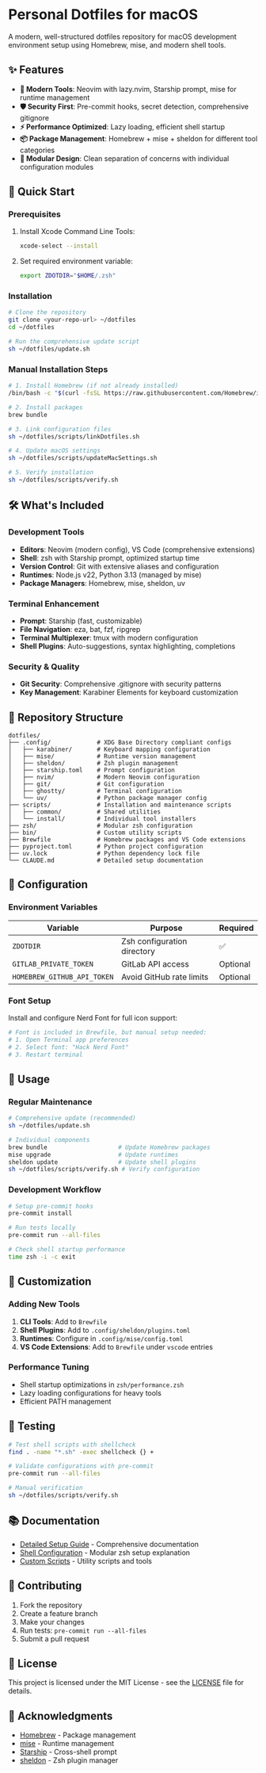 # Personal Dotfiles for macOS

A modern, well-structured dotfiles repository for macOS development environment setup using Homebrew, mise, and modern shell tools.

## ✨ Features

- **🚀 Modern Tools**: Neovim with lazy.nvim, Starship prompt, mise for runtime management
- **🛡️ Security First**: Pre-commit hooks, secret detection, comprehensive gitignore
- **⚡ Performance Optimized**: Lazy loading, efficient shell startup
- **📦 Package Management**: Homebrew + mise + sheldon for different tool categories
- **🔧 Modular Design**: Clean separation of concerns with individual configuration modules

## 🚀 Quick Start

### Prerequisites

1. Install Xcode Command Line Tools:
   ```bash
   xcode-select --install
   ```

2. Set required environment variable:
   ```bash
   export ZDOTDIR="$HOME/.zsh"
   ```

### Installation

```bash
# Clone the repository
git clone <your-repo-url> ~/dotfiles
cd ~/dotfiles

# Run the comprehensive update script
sh ~/dotfiles/update.sh
```

### Manual Installation Steps

```bash
# 1. Install Homebrew (if not already installed)
/bin/bash -c "$(curl -fsSL https://raw.githubusercontent.com/Homebrew/install/HEAD/install.sh)"

# 2. Install packages
brew bundle

# 3. Link configuration files
sh ~/dotfiles/scripts/linkDotfiles.sh

# 4. Update macOS settings
sh ~/dotfiles/scripts/updateMacSettings.sh

# 5. Verify installation
sh ~/dotfiles/scripts/verify.sh
```

## 🛠️ What's Included

### Development Tools
- **Editors**: Neovim (modern config), VS Code (comprehensive extensions)
- **Shell**: zsh with Starship prompt, optimized startup time
- **Version Control**: Git with extensive aliases and configuration
- **Runtimes**: Node.js v22, Python 3.13 (managed by mise)
- **Package Managers**: Homebrew, mise, sheldon, uv

### Terminal Enhancement
- **Prompt**: Starship (fast, customizable)
- **File Navigation**: eza, bat, fzf, ripgrep
- **Terminal Multiplexer**: tmux with modern configuration
- **Shell Plugins**: Auto-suggestions, syntax highlighting, completions

### Security & Quality
- **Git Security**: Comprehensive .gitignore with security patterns
- **Key Management**: Karabiner Elements for keyboard customization

## 📁 Repository Structure

```
dotfiles/
├── .config/             # XDG Base Directory compliant configs
│   ├── karabiner/       # Keyboard mapping configuration
│   ├── mise/            # Runtime version management
│   ├── sheldon/         # Zsh plugin management
│   ├── starship.toml    # Prompt configuration
│   ├── nvim/            # Modern Neovim configuration
│   ├── git/             # Git configuration
│   ├── ghostty/         # Terminal configuration
│   └── uv/              # Python package manager config
├── scripts/             # Installation and maintenance scripts
│   ├── common/          # Shared utilities
│   └── install/         # Individual tool installers
├── zsh/                 # Modular zsh configuration
├── bin/                 # Custom utility scripts
├── Brewfile             # Homebrew packages and VS Code extensions
├── pyproject.toml       # Python project configuration
├── uv.lock              # Python dependency lock file
└── CLAUDE.md            # Detailed setup documentation
```

## 🔧 Configuration

### Environment Variables

| Variable | Purpose | Required |
|----------|---------|----------|
| `ZDOTDIR` | Zsh configuration directory | ✅ |
| `GITLAB_PRIVATE_TOKEN` | GitLab API access | Optional |
| `HOMEBREW_GITHUB_API_TOKEN` | Avoid GitHub rate limits | Optional |

### Font Setup

Install and configure Nerd Font for full icon support:

```bash
# Font is included in Brewfile, but manual setup needed:
# 1. Open Terminal app preferences
# 2. Select font: "Hack Nerd Font"
# 3. Restart terminal
```

## 🚀 Usage

### Regular Maintenance

```bash
# Comprehensive update (recommended)
sh ~/dotfiles/update.sh

# Individual components
brew bundle                    # Update Homebrew packages
mise upgrade                   # Update runtimes
sheldon update                 # Update shell plugins
sh ~/dotfiles/scripts/verify.sh # Verify configuration
```

### Development Workflow

```bash
# Setup pre-commit hooks
pre-commit install

# Run tests locally
pre-commit run --all-files

# Check shell startup performance
time zsh -i -c exit
```

## 🔧 Customization

### Adding New Tools

1. **CLI Tools**: Add to `Brewfile`
2. **Shell Plugins**: Add to `.config/sheldon/plugins.toml`
3. **Runtimes**: Configure in `.config/mise/config.toml`
4. **VS Code Extensions**: Add to `Brewfile` under `vscode` entries

### Performance Tuning

- Shell startup optimizations in `zsh/performance.zsh`
- Lazy loading configurations for heavy tools
- Efficient PATH management

## 🧪 Testing

```bash
# Test shell scripts with shellcheck
find . -name "*.sh" -exec shellcheck {} +

# Validate configurations with pre-commit
pre-commit run --all-files

# Manual verification
sh ~/dotfiles/scripts/verify.sh
```

## 📚 Documentation

- [Detailed Setup Guide](CLAUDE.md) - Comprehensive documentation
- [Shell Configuration](zsh/) - Modular zsh setup explanation
- [Custom Scripts](bin/) - Utility scripts and tools

## 🤝 Contributing

1. Fork the repository
2. Create a feature branch
3. Make your changes
4. Run tests: `pre-commit run --all-files`
5. Submit a pull request

## 📄 License

This project is licensed under the MIT License - see the [LICENSE](LICENSE) file for details.

## 🙏 Acknowledgments

- [Homebrew](https://brew.sh/) - Package management
- [mise](https://mise.jdx.dev/) - Runtime management
- [Starship](https://starship.rs/) - Cross-shell prompt
- [sheldon](https://sheldon.cli.rs/) - Zsh plugin manager
